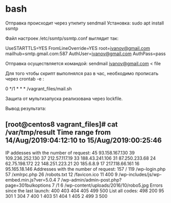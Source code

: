 # bash

Отправка происходит через утилиту sendmail
Установка: 
sudo apt install ssmtp

Файл настроек /etc/ssmtp/ssmtp.conf выглядит так:

UseSTARTTLS=YES
FromLineOverride=YES
root=ivanov@gmail.com
mailhub=smtp.gmail.com:587
AuthUser=ivanov@gmail.com
AuthPass=pass

Отправка осуществляется командой:
sendmail ivanov@gmail.com  < file

Для того чтобы скрипт выполнялся раз в час, необходимо прописать через crontab -e :

0 */1 * * * /vagrant_files/mail.sh


Защита от мультизапуска реализована через lockfile.

Вывод результата:

[root@centos8 vagrant_files]# cat /var/tmp/result
Time range from 14/Aug/2019:04:12:10 to 15/Aug/2019:00:25:46
----------------------------------------------
IP addesses with the number of  request:
     45 93.158.167.130
     39 109.236.252.130
     37 212.57.117.19
     33 188.43.241.106
     31 87.250.233.68
     24 62.75.198.172
     22 148.251.223.21
     20 185.6.8.9
     17 217.118.66.161
     16 95.165.18.146
Addresses with the number of  request:
    157 /
    119 /wp-login.php
     57 /xmlrpc.php
     26 /robots.txt
     12 /favicon.ico
     11 400
      9 /wp-includes/js/wp-embed.min.js?ver=5.0.4
      7 /wp-admin/admin-post.php?page=301bulkoptions
      7 /1
      6 /wp-content/uploads/2016/10/robo5.jpg
Errors since the last launch:
400
403
404
405
499
500
List all codes:
    498 200
     95 301
      1 304
      7 400
      1 403
     51 404
      1 405
      2 499
      3 500